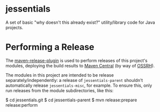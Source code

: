 jessentials
===========

A set of basic "why doesn't this already exist?" utility/library code for Java projects.

# Performing a Release

The [maven-release-plugin](https://maven.apache.org/maven-release/maven-release-plugin/) is used to perform releases of this project's modules, deploying the build results to [Maven Central](http://central.sonatype.org/) (by way of [OSSRH](http://central.sonatype.org/pages/ossrh-guide.html)).

The modules in this project are intended to be release separately/independently: a release of `jessentials-parent` shouldn't automatically release `jessentials-misc`, for example. To ensure this, only run releases from the module subdirectories, like this:

$ cd jessentials.git
$ cd jessentials-parent
$ mvn release:prepare release:perform
